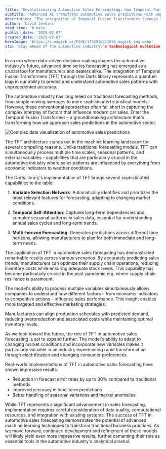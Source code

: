 ```yaml
---
title: 'Revolutionizing Automotive Sales Forecasting: How Temporal Fusion Transformers Are Reshaping Industry Predictions'
subtitle: 'Advanced AI transforms automotive sales predictions with unprecedented accuracy'
description: 'The integration of Temporal Fusion Transformers through the Darts library is revolutionizing automotive sales forecasting, offering unprecedented accuracy in predicting market trends and enabling manufacturers to optimize supply chains and production planning with remarkable precision.'
author: 'David Jenkins'
read_time: '8 mins'
publish_date: '2025-02-07'
created_date: '2025-02-07'
heroImage: 'https://i.magick.ai/PIXE/1738916811696_magick_img.webp'
cta: 'Stay ahead of the automotive industry\'s technological evolution! Follow us on LinkedIn for more insights into how AI and machine learning are transforming business forecasting.'
---
```


In an era where data-driven decision-making shapes the automotive industry's future, advanced time series forecasting has emerged as a crucial tool for manufacturers and dealers alike. The integration of Temporal Fusion Transformers (TFT) through the Darts library represents a quantum leap in our ability to predict and understand automotive sales patterns with unprecedented accuracy.

The automotive industry has long relied on traditional forecasting methods, from simple moving averages to more sophisticated statistical models. However, these conventional approaches often fall short in capturing the complex interplay of factors that influence modern car sales. Enter the Temporal Fusion Transformer – a groundbreaking architecture that's transforming how we approach sales predictions in the automotive sector.

![Complex data visualization of automotive sales predictions](https://i.magick.ai/PIXE/1738916811699_magick_img.webp)

The TFT architecture stands out in the machine learning landscape for several compelling reasons. Unlike traditional forecasting models, TFT can simultaneously process multiple time scales, seasonal patterns, and external variables – capabilities that are particularly crucial in the automotive industry where sales patterns are influenced by everything from economic indicators to weather conditions.

The Darts library's implementation of TFT brings several sophisticated capabilities to the table:

1. **Variable Selection Network**: Automatically identifies and prioritizes the most relevant features for forecasting, adapting to changing market conditions.

2. **Temporal Self-Attention**: Captures long-term dependencies and complex seasonal patterns in sales data, essential for understanding annual sales cycles and long-term trends.

3. **Multi-horizon Forecasting**: Generates predictions across different time horizons, allowing manufacturers to plan for both immediate and long-term needs.

The application of TFT in automotive sales forecasting has demonstrated remarkable results across various scenarios. By accurately predicting sales trends, manufacturers can optimize their supply chain operations, reducing inventory costs while ensuring adequate stock levels. This capability has become particularly crucial in the post-pandemic era, where supply chain resilience is paramount.

The model's ability to process multiple variables simultaneously allows companies to understand how different factors – from economic indicators to competitive actions – influence sales performance. This insight enables more targeted and effective marketing strategies.

Manufacturers can align production schedules with predicted demand, reducing overproduction and associated costs while maintaining optimal inventory levels.

As we look toward the future, the role of TFT in automotive sales forecasting is set to expand further. The model's ability to adapt to changing market conditions and incorporate new variables makes it particularly valuable in an industry experiencing rapid transformation through electrification and changing consumer preferences.

Real-world implementations of TFT in automotive sales forecasting have shown impressive results:
- Reduction in forecast error rates by up to 30% compared to traditional methods
- Improved accuracy in long-term predictions
- Better handling of seasonal variations and market anomalies

While TFT represents a significant advancement in sales forecasting, implementation requires careful consideration of data quality, computational resources, and integration with existing systems. The success of TFT in automotive sales forecasting demonstrates the potential of advanced machine learning techniques to transform traditional business practices. As we move forward, continued development and refinement of these models will likely yield even more impressive results, further cementing their role as essential tools in the automotive industry's analytical arsenal.
